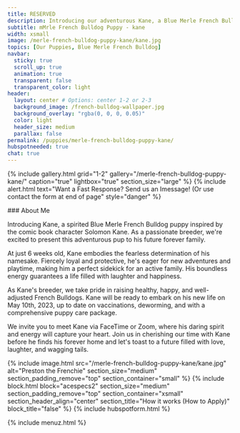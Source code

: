 ```yaml
---
title: RESERVED
description: Introducing our adventurous Kane, a Blue Merle French Bulldog puppy.
subtitle: mMrle French Bulldog Puppy - kane
width: xsmall
image: /merle-french-bulldog-puppy-kane/kane.jpg
topics: [Our Puppies, Blue Merle French Bulldog]
navbar:
  sticky: true
  scroll_up: true
  animation: true
  transparent: false
  transparent_color: light
header:
  layout: center # Options: center 1-2 or 2-3
  background_image: /french-bulldog-wallpaper.jpg
  background_overlay: "rgba(0, 0, 0, 0.05)"
  color: light
  header_size: medium
  parallax: false
permalink: /puppies/merle-french-bulldog-puppy-kane/
hubspotneeded: true
chat: true
---
```

 
{% include gallery.html 
	grid="1-2"
	gallery="/merle-french-bulldog-puppy-kane/"
	caption="true"
	lightbox="true"
  section_size="large"
%}
{% include alert.html text="Want a Fast Response? Send us an Imessage! (Or use contact the form at end of page" style="danger" %}
<div
    class="apple-business-chat-banner-container"
    data-apple-business-id="aea0f1e1-d35e-4943-a9f1-141bc4d2db78"
    data-apple-business-phone="+12127390182"
    data-apple-banner-cta="Imessage Us!"
    data-apple-banner-context="If you have an Iphone you'll see the chat, ID, if not you'll only see the phone icon"
    data-apple-banner-rounded-corners="false"
></div>
### About Me

Introducing Kane, a spirited Blue Merle French Bulldog puppy inspired by the comic book character Solomon Kane. As a passionate breeder, we're excited to present this adventurous pup to his future forever family.

At just 6 weeks old, Kane embodies the fearless determination of his namesake. Fiercely loyal and protective, he's eager for new adventures and playtime, making him a perfect sidekick for an active family. His boundless energy guarantees a life filled with laughter and happiness.

As Kane's breeder, we take pride in raising healthy, happy, and well-adjusted French Bulldogs. Kane will be ready to embark on his new life on May 10th, 2023, up to date on vaccinations, deworming, and with a comprehensive puppy care package.

We invite you to meet Kane via FaceTime or Zoom, where his daring spirit and energy will capture your heart. Join us in cherishing our time with Kane before he finds his forever home and let's toast to a future filled with love, laughter, and wagging tails.

{% include image.html 
	src="/merle-french-bulldog-puppy-kane/kane.jpg"
  alt="Preston the Frenchie"
  section_size="medium"
  section_padding_remove="top"
  section_container="small"
%}
{% include block.html 
  block="acespecs2"
  section_size="medium"
  section_padding_remove="top"
  section_container="xsmall"
  section_header_align="center"
  section_title="How it works (How to Apply)"
  block_title="false"
%}
{% include hubspotform.html %}

{% include menuz.html %}


